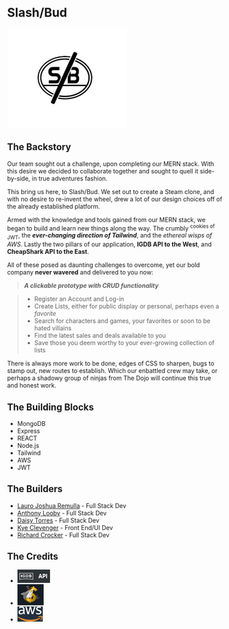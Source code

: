 # Slash/Bud
![alt text](https://github.com/LJR41/SlashBud/blob/master/client/slashbud/public/Img/slashbud.png)

## The Backstory 
Our team sought out a challenge, upon completing our MERN stack. With this desire we decided to collaborate together and sought to quell it side-by-side, in true adventures fashion. 

This bring us here, to Slash/Bud. We set out to create a Steam clone, and with no desire to re-invent the wheel, drew a lot of our design choices off of the already established platform.

Armed with the knowledge and tools gained from our MERN stack, we began to build and learn new things along the way. The crumbly <sup>cookies of</sup> <sub> JWT</sub>, the **_ever-changing direction of Tailwind_**, and the *ethereal wisps of AWS*. Lastly the two pillars of our application, **IGDB API to the West**, and **CheapShark API to the East**. 

All of these posed as daunting challenges to overcome, yet our bold company **never wavered** and delivered to you now: 


> *__A clickable prototype with CRUD functionality__*

> * Register an Account and Log-in
> * Create Lists, either for public display or personal, perhaps even a _favorite_
> * Search for characters and games, your favorites or soon to be hated villains
> * Find the latest sales and deals available to you
> * Save those you deem worthy to your ever-growing collection of lists


There is always more work to be done, edges of CSS to sharpen, bugs to stamp out, new routes to establish. Which our enbattled crew may take, or perhaps a shadowy group of ninjas from The Dojo will continue this true and honest work.

## The Building Blocks
* MongoDB
* Express
* REACT
* Node.js
* Tailwind
* AWS
* JWT


## The Builders
* [Lauro Joshua Remulla](https://github.com/LJR41) - Full Stack Dev
* [Anthony Looby](https://github.com/Anthonylooby1) - Full Stack Dev
* [Daisy Torres](https://github.com/daisytorres) - Full Stack Dev
* [Kye Clevenger](https://github.com/KyeClevenger) - Front End/UI Dev
* [Richard Crocker](https://github.com/RichardTCrocker) - Full Stack Dev
  
## The Credits
* [![alt text](https://github.com/LJR41/SlashBud/blob/master/client/slashbud/public/Img/IGDB.png)](https://api-docs.igdb.com/#getting-started)
* [![alt text](https://github.com/LJR41/SlashBud/blob/master/client/slashbud/public/Img/cheapshark.png)](https://apidocs.cheapshark.com/)
* [![alt text](https://github.com/LJR41/SlashBud/blob/master/client/slashbud/public/Img/AWS.png)](https://aws.amazon.com/free/?all-free-tier.sort-by=item.additionalFields.SortRank&all-free-tier.sort-order=asc&awsf.Free%20Tier%20Types=*all&awsf.Free%20Tier%20Categories=*all)
